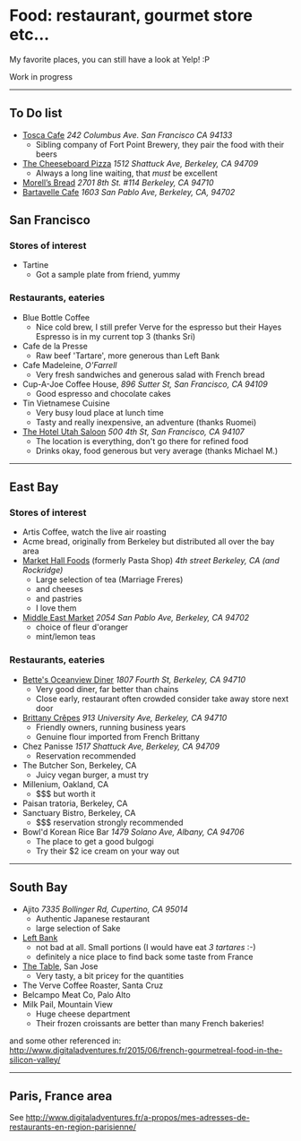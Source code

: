 # Food: restaurant, gourmet store etc...

My favorite places, you can still have a look at Yelp! :P

Work in progress

---

## To Do list

+ [Tosca Cafe](http://toscacafesf.com/)
  *242 Columbus Ave. San Francisco CA 94133*
  * Sibling company of Fort Point Brewery, they pair the food with their beers
+ [The Cheeseboard Pizza](http://cheeseboardcollective.coop)
  *1512 Shattuck Ave, Berkeley, CA 94709*
  * Always a long line waiting, that _must_ be excellent
+ [Morell’s Bread](www.morellsbread.com)
  *2701 8th St. #114 Berkeley, CA 94710*
+ [Bartavelle Cafe](http://www.bartavellecafe.com/)
  *1603 San Pablo Ave, Berkeley, CA, 94702*

## San Francisco

### Stores of interest

+ Tartine
  * Got a sample plate from friend, yummy

### Restaurants, eateries

+ Blue Bottle Coffee
  * Nice cold brew, I still prefer Verve for the espresso but their Hayes
    Espresso is in my current top 3 (thanks Sri)
+ Cafe de la Presse
  * Raw beef 'Tartare', more generous than Left Bank
+ Cafe Madeleine, *O'Farrell*
  * Very fresh sandwiches and generous salad with French bread
+ Cup-A-Joe Coffee House,
  *896 Sutter St, San Francisco, CA 94109*
  + Good espresso and chocolate cakes
+ Tin Vietnamese Cuisine
  * Very busy loud place at lunch time
  * Tasty and really inexpensive, an adventure (thanks Ruomei)
+ [The Hotel Utah Saloon](http://hotelutah.com)
  *500 4th St, San Francisco, CA 94107*
  * The location is everything, don't go there for refined food
  * Drinks okay, food generous but very average
    (thanks Michael M.)

---

## East Bay

### Stores of interest

+ Artis Coffee, watch the live air roasting
+ Acme bread, originally from Berkeley but distributed all over the bay area
+ [Market Hall Foods](http://rockridgemarkethall.com/market-hall-foods) (formerly Pasta Shop)
  *4th street Berkeley, CA (and Rockridge)*
  * Large selection of tea (Marriage Freres)
  * and cheeses
  * and pastries
  * I love them
+ [Middle East Market](http://www.memarketberkeley.com)
  *2054 San Pablo Ave, Berkeley, CA 94702*
  * choice of fleur d'oranger
  * mint/lemon teas

### Restaurants, eateries

+ [Bette's Oceanview Diner](http://www.bettesdiner.com/)
  *1807 Fourth St, Berkeley, CA 94710*
  * Very good diner, far better than chains
  * Close early, restaurant often crowded consider take away store next door
+ [Brittany Crêpes](http://brittanycrepes.com/)
  *913 University Ave, Berkeley, CA 94710*
  * Friendly owners, running business years
  * Genuine flour imported from French Brittany
+ Chez Panisse
  *1517 Shattuck Ave, Berkeley, CA 94709*
  * Reservation recommended
+ The Butcher Son, Berkeley, CA
  * Juicy vegan burger, a must try
+ Millenium, Oakland, CA
  * $$$ but worth it
+ Paisan tratoria, Berkeley, CA
+ Sanctuary Bistro, Berkeley, CA
  * $$$ reservation strongly recommended
+ Bowl'd Korean Rice Bar
  *1479 Solano Ave, Albany, CA 94706*
  * The place to get a good bulgogi
  * Try their $2 ice cream on your way out

---

## South Bay

+ Ajito
  *7335 Bollinger Rd, Cupertino, CA 95014*
  * Authentic Japanese restaurant
  * large selection of Sake
+ [Left Bank](http://www.leftbank.com/)
  * not bad at all. Small portions (I would have eat *3 tartares* :-)
  * definitely a nice place to find back some taste from France
+ [The Table](http://www.thetablesj.com/), San Jose
  * Very tasty, a bit pricey for the quantities
+ The Verve Coffee Roaster, Santa Cruz
+ Belcampo Meat Co, Palo Alto
+ Milk Pail, Mountain View
  * Huge cheese department
  * Their frozen croissants are better than many French bakeries!

and some other referenced in:
http://www.digitaladventures.fr/2015/06/french-gourmetreal-food-in-the-silicon-valley/

---

## Paris, France area

See http://www.digitaladventures.fr/a-propos/mes-adresses-de-restaurants-en-region-parisienne/
